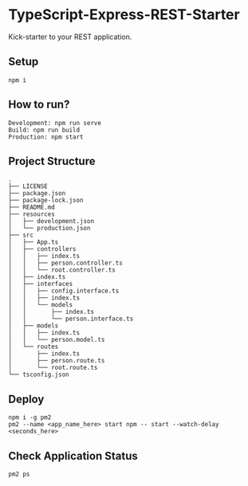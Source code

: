 # TypeScript-Express-REST-Starter
Kick-starter to your REST application.

## Setup
    npm i

## How to run?
    Development: npm run serve
    Build: npm run build
    Production: npm start

## Project Structure
    .
    ├── LICENSE
    ├── package.json
    ├── package-lock.json
    ├── README.md
    ├── resources
    │   ├── development.json
    │   └── production.json
    ├── src
    │   ├── App.ts
    │   ├── controllers
    │   │   ├── index.ts
    │   │   ├── person.controller.ts
    │   │   └── root.controller.ts
    │   ├── index.ts
    │   ├── interfaces
    │   │   ├── config.interface.ts
    │   │   ├── index.ts
    │   │   └── models
    │   │       ├── index.ts
    │   │       └── person.interface.ts
    │   ├── models
    │   │   ├── index.ts
    │   │   └── person.model.ts
    │   └── routes
    │       ├── index.ts
    │       ├── person.route.ts
    │       └── root.route.ts
    └── tsconfig.json

## Deploy
    npm i -g pm2
    pm2 --name <app_name_here> start npm -- start --watch-delay <seconds_here>

## Check Application Status
    pm2 ps
